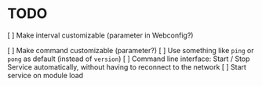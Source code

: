 # TODO
[ ] Make interval customizable (parameter in Webconfig?)

[ ] Make command customizable (parameter?)
[ ] Use something like `ping` or `pong` as default (instead of `version`)
[ ] Command line interface: Start / Stop Service automatically, without having to reconnect to the network
[ ] Start service on module load
